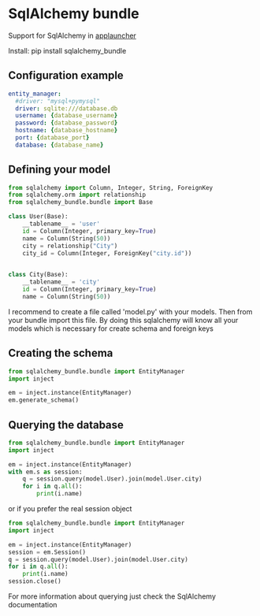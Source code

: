 # SqlAlchemy bundle

Support for SqlAlchemy in [applauncher](https://github.com/maxpowel/applauncher)

Install: pip install sqlalchemy_bundle

## Configuration example

```yml
entity_manager:
  #driver: "mysql+pymysql"
  driver: sqlite:///database.db
  username: {database_username}
  password: {database_password}
  hostname: {database_hostname}
  port: {database_port}
  database: {database_name}
```

## Defining your model

```python
from sqlalchemy import Column, Integer, String, ForeignKey
from sqlalchemy.orm import relationship
from sqlalchemy_bundle.bundle import Base

class User(Base):
    __tablename__ = 'user'
    id = Column(Integer, primary_key=True)
    name = Column(String(50))
    city = relationship("City")
    city_id = Column(Integer, ForeignKey("city.id"))
    

class City(Base):
    __tablename__ = 'city'
    id = Column(Integer, primary_key=True)
    name = Column(String(50))
```

I recommend to create a file called 'model.py' with your models. Then from your bundle
import this file. By doing this sqlalchemy will know all your models which is necessary
for create schema and foreign keys

## Creating the schema
```python
from sqlalchemy_bundle.bundle import EntityManager
import inject

em = inject.instance(EntityManager)
em.generate_schema()
```

## Querying the database

```python
from sqlalchemy_bundle.bundle import EntityManager
import inject

em = inject.instance(EntityManager)
with em.s as session:
    q = session.query(model.User).join(model.User.city)
    for i in q.all():
        print(i.name)
```

or if you prefer the real session object

```python
from sqlalchemy_bundle.bundle import EntityManager
import inject

em = inject.instance(EntityManager)
session = em.Session()
q = session.query(model.User).join(model.User.city)
for i in q.all():
    print(i.name)
session.close()
```

For more information about querying just check the SqlAlchemy
documentation

